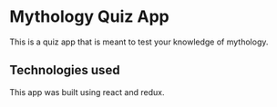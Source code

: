 # Mythology Quiz App
This is a quiz app that is meant to test your knowledge of mythology.

## Technologies used
This app was built using react and redux.
